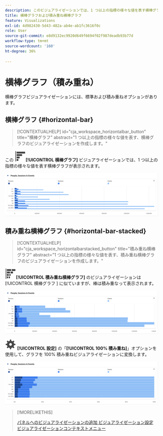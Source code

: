 ```yaml
---
description: このビジュアライゼーションでは、1 つ以上の指標の様々な値を表す横棒グラフが表示されます。
title: 横棒グラフおよび積み重ね横棒グラフ
feature: Visualizations
exl-id: 4d982430-5d43-482a-ab4e-ab1fc3616f0c
role: User
source-git-commit: e8d9132ec9920d649f6694f02f987deadb93b77d
workflow-type: tm+mt
source-wordcount: '160'
ht-degree: 36%

---
```


# 横棒グラフ（積み重ね）

横棒グラフビジュアライゼーションには、標準および積み重ねオプションがあります。

## 横棒グラフ {#horizontal-bar}

<!-- markdownlint-disable MD034 -->

>[!CONTEXTUALHELP]
>id="cja_workspace_horizontalbar_button"
>title="横棒グラフ"
>abstract="1 つ以上の指標の様々な値を表す、横棒グラフのビジュアライゼーションを作成します。"

<!-- markdownlint-enable MD034 -->


この ![GraphBarHorizontal](/help/assets/icons/GraphBarHorizontal.svg)**[!UICONTROL 横棒グラフ]** ビジュアライゼーションでは、1 つ以上の指標の様々な値を表す横棒グラフが表示されます。

![ ページビュー数、ページベロシティ、訪問数、入口、出口などの指標を示す水平バー。](assets/horizontal-bar.png)

## 積み重ね横棒グラフ {#horizontal-bar-stacked}

<!-- markdownlint-disable MD034 -->

>[!CONTEXTUALHELP]
>id="cja_workspace_horizontalbarstacked_button"
>title="積み重ね横棒グラフ"
>abstract="1 つ以上の指標の様々な値を表す、積み重ね横棒グラフのビジュアライゼーションを作成します。"

<!-- markdownlint-enable MD034 -->


![GraphBarHorizontalStacked](/help/assets/icons/GraphBarHorizontalStacked.svg)**[!UICONTROL 積み重ね横棒グラフ]** のビジュアライゼーションは [!UICONTROL  横棒グラフ ] に似ていますが、棒は積み重なって表示されます。

![ ページビュー数、訪問回数、入口、出口を示す積み重ね横棒グラフ。](assets/horizontal-bar-stacked.png)

![ 設定 ](/help/assets/icons/Setting.svg) **[!UICONTROL 設定]** の「**[!UICONTROL 100% 積み重ね]**」オプションを使用して、グラフを 100% 積み重ねビジュアライゼーションに変換します。

![ 積み重ね横棒グラフ 100%](assets/horizontal-bar-stacked100.png)


>[!MORELIKETHIS]
>
>[ パネルへのビジュアライゼーションの追加 ](/help/analysis-workspace/visualizations/freeform-analysis-visualizations.md#add-visualizations-to-a-panel)
>[ビジュアライゼーション設定 ](/help/analysis-workspace/visualizations/freeform-analysis-visualizations.md#settings)
>[ビジュアライゼーションコンテキストメニュー ](/help/analysis-workspace/visualizations/freeform-analysis-visualizations.md#context-menu)
>


